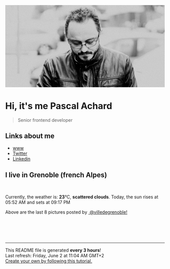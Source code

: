 ![Pascal Achard](./images/photo-pascal-achard.jpg)
# Hi, it's me Pascal Achard
> Senior frontend developer

## Links about me
- [www](https://www.pascal-achard.com)
- [Twitter](https://twitter.com/botmaster)
- [Linkedin](http://www.linkedin.com/in/pascal-achard)


## I live in Grenoble (french Alpes)
<img src="https://openweathermap.org/img/wn/03d@2x.png" alt="">

Currently, the weather is: **23**°C, **scattered clouds**.
Today, the sun rises at 05:52 AM and sets at 09:17 PM

Above are the last 8 pictures posted by <a href="https://www.instagram.com/villedegrenoble/" target="_blank"><img alt="" src="https://upload.wikimedia.org/wikipedia/commons/thumb/e/e7/Instagram_logo_2016.svg/1024px-Instagram_logo_2016.svg.png" width="20"/> @villedegrenoble!</a>

<p style="display: flex; flex-wrap: wrap; gap: 20px;">
        <img src="https://cdn1.picuki.com/hosted-by-instagram/q/0exhNuNYnjBcaS3SYdxKjf8F2vJ1Wg9SZ60STLepjSVmIR1vLHOapZA0mpCj4yRwKwVlASuRYzxl5IsiVVtYDz18PkPZT7WKTj5U7qSbUeujvDBn%7C%7CJVml7swL3YZYnSr98YtVGGpNWwSDv5PHL%7C%7Clo7gX5vrobigBpzuMMLVKyQlWotfpUrJy9ZRxt+S4jkja45BsNz5F%7C%7CH8kKl1lodnd%7C%7CndYEvf0PMd6trV2QaUNh4kG5OKopCu7Lm4rbzMvR2nZhYXCoOELhn7PJiU33Xa2EJkSOG0mzGCpliMj9IkqhdiDG7w82q4vk4H2bUdBXG9p+kMjxdKyn36dOF+I2WJL8XP5kb6cfdkXg5nDHNSyQ4P+nRTrRYTZJLR+XC0mGqrpHlWPB+aFOOJO0IRKQa4agHzkoCXtMo%7C%7C63yxiDTEXhWPbDccn.jpeg" alt="" width="200"/>
        <img src="https://cdn1.picuki.com/hosted-by-instagram/q/0exhNuNYnjBcaS3SYdxKjf8F2vJ1Wg5SZ60STLepjSVmIR1vLHOapZA0mpCl6yRxIwVgFDeSYzxl5IgpVl1ZDz18OEHXT7yITT9X6KmbUe7N1zxm95BjkLYyLHUbYX+t9cUkVgmYdSgIGaYDG7uo%7C%7CesJ+fjrcjcFrjOMNbRKmDdttdCwFahlza4lsfe4kx2xu5xncG114WNxahlw5OLUqQUCSKnjMcF6saR5UvoPjsBRprygmCG2GGM5b295BTGS9IjOkqg8iyDXdzQspjD2Fu8EIU8hjl246gU+jZwikLD1O4dM+MZ16a%7C%7CfVWVBWmhm+jVBocW+xzTsSUGI%7C%7CgVRwGKOlf7kNPEu+8WgGtKbd83m+Rf4N6KGHJ9tck47P++FaXr+deKZM55zw4xIFLViwX28xSOqIZrjiRQ3CzAX1WDcKMshGqTb+6GnzWTZhmCI91c6xZs=.jpeg" alt="" width="200"/>
        <img src="https://cdn1.picuki.com/hosted-by-instagram/q/0exhNuNYnjBcaS3SYdxKjf8F2vJ1WgxSZ60STLepjSVmIR1vLHOapZA0mpCl6yRxIwVgFDeSYzxl5I8iWFRTCD1%7C%7CO0zdTLGLRThS7q2dU+vN0TRl8Zdll7c8Ln0YbHCr%7C%7CsAuUgmYdSgIGaYDG7uo%7C%7CesJ+%7C%7CrwbTYNpi2TNLxCyQlWotfpUrJy9ZRzt52U1h+189JldAJZ+jtvdBFundPZlTIeAefzPcBgoK9jC7QIjZNIuqHtnyuxH34+emlsFj3RuYTM2dENhhzrdSFlqjH1AZY1LHMRiVbmgg874Ys30ZGQJdlM4bMWtojPWyACW2E2hjtfwZftgALsSUGImUBRwT2Ej+b3ffZ79sXPBPW5Xv2w+QaWaeSHOpRuSXs+NNDScXrIMeCmX9lrlb5EGvlo1Fej6D%7C%7CoeoX1%7C%7CVV+AWgc12OvL8tTEruiyqyb4X7U3zvZ8AZuxw==.jpeg" alt="" width="200"/>
        <img src="https://cdn1.picuki.com/hosted-by-instagram/q/0exhNuNYnjBcaS3SYdxKjf8F2vJ1Wg5SZ60STLepjSVmIR1vLHOapZA0mpCl6yRxIwVgFDeSYzxk7YMvUllYCD14OEzWTLWBTjtX6aSRXefN1TZk8pZlnb8xLXIaZXar9MUoVgmYdSgIGaYDG7uo%7C%7CesJ+fjrcjcFrjOMNbRKmDdttdCwFahlza4lsfe4kx2xu5xncG114WNxahlw5OLUqQUCSKnjMcF6saR5UvoPjsBRprygmCG2GGM5b295BTGS9IjOkqg8iyDXdzQspjD3Ee8EIU8hjl246k5huNUb0Z20HKFE+MZ1m7D5aEVBWmhm+jVBocW+xzTsSUGI%7C%7CgVRwGKOlf7kNPEu+8WgGtKbdvLayCD5epDOFp8Udik6WcTVa0ffFNSfDulxwoEfJch3+lTs6BeqUIrAyjI3CzAX1WDcKcokEdnb+6GnzWTZhmCI91c6xZs=.jpeg" alt="" width="200"/>
        <img src="https://cdn1.picuki.com/hosted-by-instagram/q/0exhNuNYnjBcaS3SYdxKjf8F2vJ1Wg5SZ60STLepjSVmIR1vLHOapZA0mpCl6yRxIwVgFDeSYzxk7YgpUV9QCD1%7C%7CO0HZT7WKTTdV76uQXO3N1j1v8ZFhlLgyLHcZZHWq98UpXQmYdSgIGaYDG7uo+qhT5aGuO1lQpTb9d7JGmC4E5ZObS6olhMF4pJ2Jg3Tt%7C%7C9kiJzJE5m4vMAQrptqO52lEX%7C%7CD+O8BnsaBwVLYBxMQK5qnRlSaHEmw+Jj8uQXagtIj+kOYA2HO%7C%7CX2A3+EC%7C%7CRORvDnRGgwa6jUV3t4gj1aSNBdxuiekZkIH2bSAEXG428Fk71pu1ynOdV0Gv%7C%7CEJg0WTF+P78eeg2ta%7C%7CgCva7Y9PllCbURIPNDOlVU0VfVOzpcFrRc6CACfkfmY4SSqwZ8guRqVf7S7734wB4AGhM1GSKWcU=.jpeg" alt="" width="200"/>
        <img src="https://cdn1.picuki.com/hosted-by-instagram/q/0exhNuNYnjBcaS3SYdxKjf8F2vJ1Wg5SZ60STLepjSVmIR1vLHOapZA0mpCl6yRxIwVgFDeSYzxk7IMtUFlSDT14OkPXTLGOTD1R5q2aVOjN1DRm%7C%7CJJglLg2LHEcZ3Wn9cElVwmYdSgIGaYDG7uo%7C%7CesJ+f%7C%7CqcjcEozGMNbVHmjdttdCwFahlza4lsfe4kx2xu5xncG114WNxahlw5OLUqQUCSKnjMcF6saR5UvoPjsBRprygmCG2GGM5b295BTGS9IjOkqg8iyDXdzQspjD2Fu8EIU8hjl246ikBlI8aktWnN6o9+MZh5vLfeGRBWmhm+jVBocW+xzTsSUGI%7C%7CgVRwGKOlf7kNPEu+8WgGtKbdpa8mGzrbbLaEaFvV0k+Ccr6AXH6NeemAetmo9JLD+1Y2U+v%7C%7CzafcaXi2xQ3CzAX1WDcKsIlYa7b+6GnzWTZhmCI91c6xZs=.jpeg" alt="" width="200"/>
        <img src="https://cdn1.picuki.com/hosted-by-instagram/q/0exhNuNYnjBcaS3SYdxKjf8F2vJ1WgxSZ60STLepjSVmIR1vLHOapZA0mpCj4yRwKwVlASuRYzxk7YsrV1VVCT19PUzbTryLSzxX7qWQVOnN0DJj8ZRhl70zK3wdYXKp8sokUgmYdSgIGaYDG7uo%7C%7CesJ+vrucjMBpi2XMLQT9zJBpY6uSKVKz8B1pJ2Jg3Tt%7C%7C9kiJzJE5m4vMAQrptqO52tEX%7C%7CD+O8BnsaBwVLYBxMQK5qnRlSaHEmw+Jj8uRXagtIj+kOYA2AL+TmM6zEmyRfgwDnRThl2etQB3t4gj1aSNBdxuiekakIH2bSAEXG428Fk71pu1ynOdV0Gv%7C%7CGdo81HszbDhZ%7C%7CA0v5%7C%7C3cdK7UfykwgrHZrvtFo1gV3ZeFNX6fXePMMO9Ud8fmY4SSqwZ9njtoVP7S7734wB4AGhM1GSKWcU=.jpeg" alt="" width="200"/>
        <img src="https://cdn1.picuki.com/hosted-by-instagram/q/0exhNuNYnjBcaS3SYdxKjf8F2vJ1Wg5SZ60STLepjSVmIR1vLHOapZA0mpCl6yRxIwVgFDeSYzxk7IIpUllSDj17OUTWQbaKTjhT7aieVuvN2jRv8Z9jkrk8KHwWZn6n8McrVQmYdSgIGaYDG7uo%7C%7CesJ+f%7C%7CqcjcEozGMNbVHmjdttdCwFahlza4lsfe4kx2xu5xncG114WNxahlw5OLUqQUCSKnjMcF6saR5UvoPjsBRprygmCG2GGM5b295BTGS9IjOkqg8iyDXdzQspjD3E+8EIU8hjl246hQlpdQqoaaVE6ti+MZhh7n7ZytBWmhm+jVBocW+xzTsSUGI%7C%7CgVRwGKOlf7kNPEu+8WgGtKbcfnm6Hf5I5CNQ4hieVY5GvSAcgbpEa2MX8N426Z7BMxYgH+UxzWuLKPC0SI3CzAX1WDcKcBWYa%7C%7Cb+6GnzWTZhmCI91c6xZs=.jpeg" alt="" width="200"/>
</p>

------------
<p>This README file is generated <b>every 3 hours</b>!
    <br />Last refresh: Friday, June 2 at 11:04 AM GMT+2
    <br /><a href="https://medium.com/@th.guibert/how-to-create-a-self-updating-readme-md-for-your-github-profile-f8b05744ca91">Create your own by following this tutorial.</a>
</p>
<p><a href="https://github.com/botmaster/botmaster/actions/workflows/main.yaml"><img alt="" src="https://github.com/botmaster/botmaster/actions/workflows/main.yaml/badge.svg" /></a></p>

